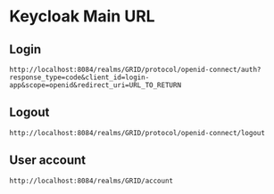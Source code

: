 # Keycloak Main URL

## Login

```http://localhost:8084/realms/GRID/protocol/openid-connect/auth?response_type=code&client_id=login-app&scope=openid&redirect_uri=URL_TO_RETURN```

## Logout

```http://localhost:8084/realms/GRID/protocol/openid-connect/logout```


## User account

```http://localhost:8084/realms/GRID/account```
